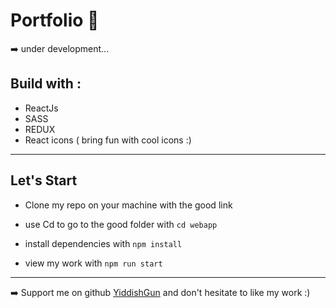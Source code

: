 # Portfolio 🚀

➡️ under development...


 ## Build with :

- ReactJs
- SASS
- REDUX
- React icons ( bring fun with cool icons :)

----

## Let's Start

- Clone my repo on your machine with the good link

- use Cd to go to the good folder with `cd webapp`

- install dependencies with `npm install`

- view my work with `npm run start`

----

➡️ Support me on github <a href="https://github.com/YiddishGun11" >YiddishGun</a> and don't hesitate to like my work :)
